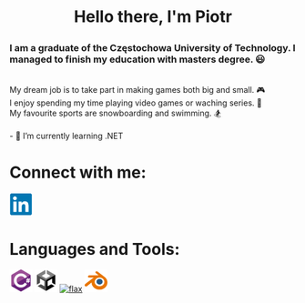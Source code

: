 # <p align="center">Hello there, I'm Piotr </p>

### I am a graduate of the Częstochowa University of Technology. I managed to finish my education with masters degree. 😃
<br>
My dream job is to take part in making games both big and small. 🎮 
<br>
I enjoy spending my time playing video games or waching series. 🎥
<br>
My favourite sports are snowboarding and swimming. 🏂
<br>
<br>
- 🌱 I’m currently learning .NET 

# Connect with me:
[<img src='https://github.com/devicons/devicon/blob/master/icons/linkedin/linkedin-original.svg' alt='linkedin' height='40'>](https://www.linkedin.com/in/piotr-r-909271244/)  

# Languages and Tools:
[<img src='https://github.com/devicons/devicon/blob/master/icons/csharp/csharp-original.svg' alt='c#' height='40'>](https://learn.microsoft.com/pl-pl/dotnet/csharp/) 
[<img src='https://github.com/devicons/devicon/blob/master/icons/unity/unity-original.svg' alt='unity' height='40'>](https://unity.com/) 
[<img src='https://flaxengine.com/wp-content/uploads/2016/12/Web_Logo_Icon_600.png' alt='flax' height='40'>](https://flaxengine.com/) 
[<img src='https://github.com/devicons/devicon/blob/master/icons/blender/blender-original.svg' alt='bledner' height='40' width='40'>](https://www.blender.org/) 

<p align="center" value="![](https://komarev.com/ghpvc/?username=Asoulus&label=PROFILE+VIEWS)"></p>

